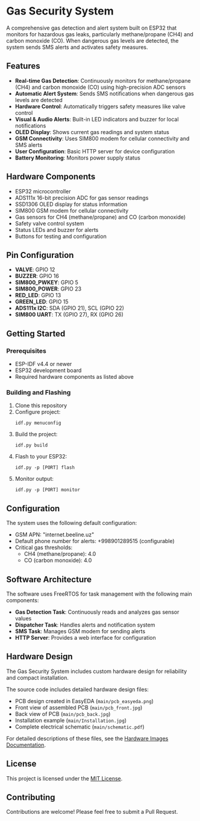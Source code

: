 # Gas Security System

A comprehensive gas detection and alert system built on ESP32 that monitors for hazardous gas leaks, particularly methane/propane (CH4) and carbon monoxide (CO). When dangerous gas levels are detected, the system sends SMS alerts and activates safety measures.

## Features

- **Real-time Gas Detection**: Continuously monitors for methane/propane (CH4) and carbon monoxide (CO) using high-precision ADC sensors
- **Automatic Alert System**: Sends SMS notifications when dangerous gas levels are detected
- **Hardware Control**: Automatically triggers safety measures like valve control
- **Visual & Audio Alerts**: Built-in LED indicators and buzzer for local notifications
- **OLED Display**: Shows current gas readings and system status
- **GSM Connectivity**: Uses SIM800 modem for cellular connectivity and SMS alerts
- **User Configuration**: Basic HTTP server for device configuration
- **Battery Monitoring**: Monitors power supply status

## Hardware Components

- ESP32 microcontroller
- ADS111x 16-bit precision ADC for gas sensor readings
- SSD1306 OLED display for status information
- SIM800 GSM modem for cellular connectivity
- Gas sensors for CH4 (methane/propane) and CO (carbon monoxide)
- Safety valve control system
- Status LEDs and buzzer for alerts
- Buttons for testing and configuration

## Pin Configuration

- **VALVE**: GPIO 12
- **BUZZER**: GPIO 16
- **SIM800_PWKEY**: GPIO 5
- **SIM800_POWER**: GPIO 23
- **RED_LED**: GPIO 13
- **GREEN_LED**: GPIO 15
- **ADS111x I2C**: SDA (GPIO 21), SCL (GPIO 22)
- **SIM800 UART**: TX (GPIO 27), RX (GPIO 26)

## Getting Started

### Prerequisites

- ESP-IDF v4.4 or newer
- ESP32 development board
- Required hardware components as listed above

### Building and Flashing

1. Clone this repository
2. Configure project:
   ```
   idf.py menuconfig
   ```
3. Build the project:
   ```
   idf.py build
   ```
4. Flash to your ESP32:
   ```
   idf.py -p [PORT] flash
   ```
5. Monitor output:
   ```
   idf.py -p [PORT] monitor
   ```

## Configuration

The system uses the following default configuration:

- GSM APN: "internet.beeline.uz"
- Default phone number for alerts: +998901289515 (configurable)
- Critical gas thresholds:
  - CH4 (methane/propane): 4.0
  - CO (carbon monoxide): 4.0

## Software Architecture

The software uses FreeRTOS for task management with the following main components:

- **Gas Detection Task**: Continuously reads and analyzes gas sensor values
- **Dispatcher Task**: Handles alerts and notification system
- **SMS Task**: Manages GSM modem for sending alerts
- **HTTP Server**: Provides a web interface for configuration

## Hardware Design

The Gas Security System includes custom hardware design for reliability and compact installation.

The source code includes detailed hardware design files:

- PCB design created in EasyEDA (`main/pcb_easyeda.png`)
- Front view of assembled PCB (`main/pcb_front.jpg`) 
- Back view of PCB (`main/pcb_back.jpg`)
- Installation example (`main/Installation.jpg`)
- Complete electrical schematic (`main/schematic.pdf`)

For detailed descriptions of these files, see the [Hardware Images Documentation](docs/hardware_images.md).

## License

This project is licensed under the [MIT License](LICENSE).

## Contributing

Contributions are welcome! Please feel free to submit a Pull Request.